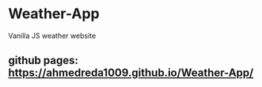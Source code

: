 # Weather-App
Vanilla JS weather website
## github pages: https://ahmedreda1009.github.io/Weather-App/
